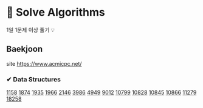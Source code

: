 # 📌 Solve Algorithms

1일 1문제 이상 풀기 💡

## Baekjoon
site https://www.acmicpc.net/

### ✔ Data Structures
[1158](https://github.com/jujuwon/coding-test/blob/main/baekjoon/BJ1158.py)
[1874](https://github.com/jujuwon/coding-test/blob/main/baekjoon/BJ1874.py)
[1935](https://github.com/jujuwon/coding-test/blob/main/baekjoon/BJ1935.py)
[1966](https://github.com/jujuwon/coding-test/blob/main/baekjoon/BJ1966.py)
[2146](https://github.com/jujuwon/coding-test/blob/main/baekjoon/BJ2146.py)
[3986](https://github.com/jujuwon/coding-test/blob/main/baekjoon/BJ3986.py)
[4949](https://github.com/jujuwon/coding-test/blob/main/baekjoon/BJ4949.py)
[9012](https://github.com/jujuwon/coding-test/blob/main/baekjoon/BJ9012.py)
[10799](https://github.com/jujuwon/coding-test/blob/main/baekjoon/BJ10799.py)
[10828](https://github.com/jujuwon/coding-test/blob/main/baekjoon/BJ10828.py)
[10845](https://github.com/jujuwon/coding-test/blob/main/baekjoon/BJ10845.py)
[10866](https://github.com/jujuwon/coding-test/blob/main/baekjoon/BJ10866.py)
[11279](https://github.com/jujuwon/coding-test/blob/main/baekjoon/BJ11279.py)
[18258](https://github.com/jujuwon/coding-test/blob/main/baekjoon/BJ18258.py)